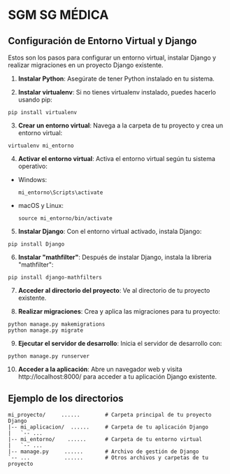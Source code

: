 # SGM SG MÉDICA

## Configuración de Entorno Virtual y Django

Estos son los pasos para configurar un entorno virtual, instalar Django y realizar migraciones en un proyecto Django existente.

1. **Instalar Python**: Asegúrate de tener Python instalado en tu sistema.

2. **Instalar virtualenv**: Si no tienes virtualenv instalado, puedes hacerlo usando pip:
```
pip install virtualenv
```

3. **Crear un entorno virtual**: Navega a la carpeta de tu proyecto y crea un entorno virtual:
```
virtualenv mi_entorno
```

4. **Activar el entorno virtual**: Activa el entorno virtual según tu sistema operativo:

- Windows:

  ```
  mi_entorno\Scripts\activate
  ```

- macOS y Linux:

  ```
  source mi_entorno/bin/activate
  ```

5. **Instalar Django**: Con el entorno virtual activado, instala Django:

```
pip install Django
```

6. **Instalar "mathfilter"**: Después de instalar Django, instala la libreria "mathfilter":
```
pip install django-mathfilters
```

7. **Acceder al directorio del proyecto**: Ve al directorio de tu proyecto existente.

8. **Realizar migraciones**: Crea y aplica las migraciones para tu proyecto:
```
python manage.py makemigrations
python manage.py migrate
```

9. **Ejecutar el servidor de desarrollo**: Inicia el servidor de desarrollo con:
```
python manage.py runserver
```

10. **Acceder a la aplicación**: Abre un navegador web y visita http://localhost:8000/ para acceder a tu aplicación Django existente.

## Ejemplo de los directorios
```
mi_proyecto/     ......        # Carpeta principal de tu proyecto Django
|-- mi_aplicacion/  ......     # Carpeta de tu aplicación Django
|   `-- ...
|-- mi_entorno/    ......      # Carpeta de tu entorno virtual
|   `-- ...
|-- manage.py     ......       # Archivo de gestión de Django
`-- ...           ......       # Otros archivos y carpetas de tu proyecto
